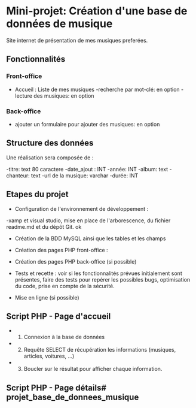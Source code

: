 # Mini-projet: Création d'une base   de données de musique
 
Site internet de présentation de mes musiques preferées.
 
## Fonctionnalités
 
### Front-office
- Accueil : Liste de mes musiques
-recherche par mot-clé: en option
-lecture des musiques: en option
 
### Back-office
- ajouter un formulaire pour ajouter des musiques: en option

## Structure des données
 
Une réalisation sera composée de :

-titre: text 80 caractere
-date_ajout : INT
-année: INT
-album: text
-chanteur: text
-url de la musique: varchar
-durée: INT

 
## Etapes du projet
 
- Configuration de l'environnement de développement :

-xamp et visual studio, mise en place de l'arborescence, du fichier readme.md et du dépôt Git. ok

- Création de la BDD MySQL ainsi que les tables et les champs

- Création des pages PHP front-office : 

- Création des pages PHP 
back-office (si possible)
- Tests et recette : voir si les fonctionnalités prévues initialement sont présentes, faire des tests pour repérer les possibles bugs, optimisation du code, prise en compte de la sécurité.
- Mise en ligne (si possible)
 
## Script PHP - Page d'accueil
 
- 1) Connexion à la base de données
- 2) Requête SELECT de récupération les informations (musiques, articles, voitures, ...)
- 3) Boucler sur le résultat pour afficher chaque information.
 
## Script PHP - Page détails# projet_base_de_donnees_musique
